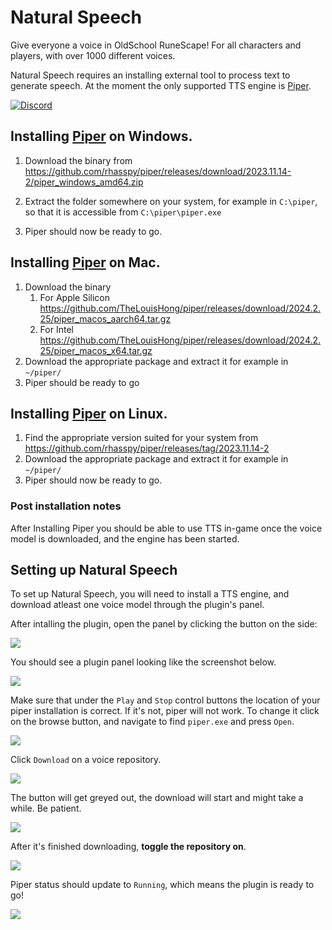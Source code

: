 # Natural Speech
Give everyone a voice in OldSchool RuneScape! For all characters and players, with over 1000 different voices.

Natural Speech requires an installing external tool to process text to generate speech. 
At the moment the only supported TTS engine is  [Piper](https://github.com/rhasspy/piper).

[![Discord](https://discord.com/api/guilds/1214848661029392405/widget.png?style=banner2)](https://discord.gg/FYPM226s)


## Installing  [Piper](https://github.com/rhasspy/piper) on Windows.

1. Download the binary from https://github.com/rhasspy/piper/releases/download/2023.11.14-2/piper_windows_amd64.zip

2. Extract the folder somewhere on your system, for example in ```C:\piper```, so that it is accessible from ```C:\piper\piper.exe```
3. Piper should now be ready to go.

## Installing  [Piper](https://github.com/TheLouisHong/piper) on Mac.
1. Download the binary
    1. For Apple Silicon https://github.com/TheLouisHong/piper/releases/download/2024.2.25/piper_macos_aarch64.tar.gz
    2. For Intel https://github.com/TheLouisHong/piper/releases/download/2024.2.25/piper_macos_x64.tar.gz
2. Download the appropriate package and extract it for example in ```~/piper/```
3. Piper should be ready to go

## Installing  [Piper](https://github.com/rhasspy/piper) on Linux.
1. Find the appropriate version suited for your system from https://github.com/rhasspy/piper/releases/tag/2023.11.14-2
2. Download the appropriate package and extract it for example in ```~/piper/```
3. Piper should now be ready to go.


### Post installation notes

After Installing Piper you should be able to use TTS in-game once the voice model is downloaded, and the engine has been started.

## Setting up Natural Speech
To set up Natural Speech, you will need to install a TTS engine, and download atleast one voice model through the plugin's panel.

After intalling the plugin, open the panel by clicking the button on the side:

![](https://mechanic.ink/img/osrs/naturalspeech-0.png)

You should see a plugin panel looking like the screenshot below.

![](https://mechanic.ink/img/osrs/naturalspeech-1.png)

Make sure that under the `Play` and `Stop` control buttons the location of your piper installation is correct.
If it's not, piper will not work. To change it click on the browse button, and navigate to find `piper.exe` and press `Open`.

![](https://mechanic.ink/img/osrs/naturalspeech-2.png)

Click `Download` on a voice repository.

![](https://mechanic.ink/img/osrs/naturalspeech-3.png)


The button will get greyed out, the download will start and might take a while. Be patient.

![](https://mechanic.ink/img/osrs/naturalspeech-4.png)

After it's finished downloading, **toggle the repository on**.

![](https://mechanic.ink/img/osrs/naturalspeech-5.png)

Piper status should update to `Running`, which means the plugin is ready to go!

![](https://mechanic.ink/img/osrs/naturalspeech-6.png)

